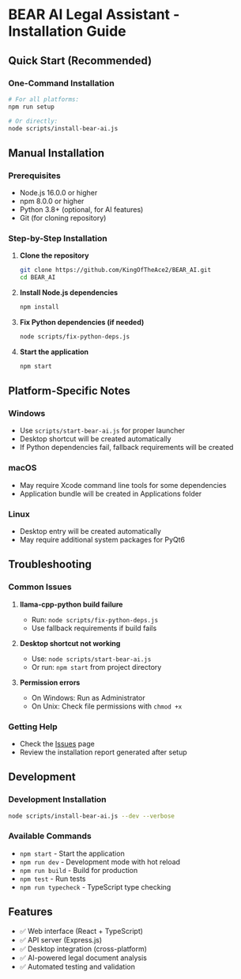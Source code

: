 # BEAR AI Legal Assistant - Installation Guide

## Quick Start (Recommended)

### One-Command Installation
```bash
# For all platforms:
npm run setup

# Or directly:
node scripts/install-bear-ai.js
```

## Manual Installation

### Prerequisites
- Node.js 16.0.0 or higher
- npm 8.0.0 or higher  
- Python 3.8+ (optional, for AI features)
- Git (for cloning repository)

### Step-by-Step Installation

1. **Clone the repository**
   ```bash
   git clone https://github.com/KingOfTheAce2/BEAR_AI.git
   cd BEAR_AI
   ```

2. **Install Node.js dependencies**
   ```bash
   npm install
   ```

3. **Fix Python dependencies (if needed)**
   ```bash
   node scripts/fix-python-deps.js
   ```

4. **Start the application**
   ```bash
   npm start
   ```

## Platform-Specific Notes

### Windows
- Use `scripts/start-bear-ai.js` for proper launcher
- Desktop shortcut will be created automatically
- If Python dependencies fail, fallback requirements will be created

### macOS
- May require Xcode command line tools for some dependencies
- Application bundle will be created in Applications folder

### Linux
- Desktop entry will be created automatically
- May require additional system packages for PyQt6

## Troubleshooting

### Common Issues

1. **llama-cpp-python build failure**
   - Run: `node scripts/fix-python-deps.js`
   - Use fallback requirements if build fails

2. **Desktop shortcut not working**
   - Use: `node scripts/start-bear-ai.js`
   - Or run: `npm start` from project directory

3. **Permission errors**
   - On Windows: Run as Administrator
   - On Unix: Check file permissions with `chmod +x`

### Getting Help
- Check the [Issues](https://github.com/KingOfTheAce2/BEAR_AI/issues) page
- Review the installation report generated after setup

## Development

### Development Installation
```bash
node scripts/install-bear-ai.js --dev --verbose
```

### Available Commands
- `npm start` - Start the application
- `npm run dev` - Development mode with hot reload
- `npm run build` - Build for production
- `npm test` - Run tests
- `npm run typecheck` - TypeScript type checking

## Features
- ✅ Web interface (React + TypeScript)
- ✅ API server (Express.js)
- ✅ Desktop integration (cross-platform)
- ✅ AI-powered legal document analysis
- ✅ Automated testing and validation
